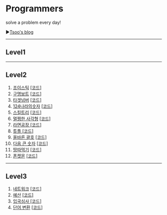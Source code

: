 # Programmers
solve a problem every day!

▶[Tsoo's blog](https://tsoo1014.tistory.com)

- - -

## Level1

- - -

## Level2

1. [조이스틱](https://tsoo1014.tistory.com/2?category=929916) [[코드]](https://github.com/taesu-park/Programmers/blob/master/level2/level2_ex01.py)
2. [구명보트](https://tsoo1014.tistory.com/3?category=929916) [[코드]](https://github.com/taesu-park/Programmers/blob/master/level2/level2_ex02.py)
3. [타겟넘버](https://tsoo1014.tistory.com/4?category=929916) [[코드]](https://github.com/taesu-park/Programmers/blob/master/level2/level2_ex03.py)
4. [124나라의숫자](https://tsoo1014.tistory.com/6?category=929916) [[코드]](https://github.com/taesu-park/Programmers/blob/master/level2/level2_ex04.py)
5. [스킬트리](https://tsoo1014.tistory.com/7?category=929916) [[코드]](https://github.com/taesu-park/Programmers/blob/master/level2/level2_ex05.py)
6. [멀쩡한 사각형](https://tsoo1014.tistory.com/8?category=929916) [[코드]](https://github.com/taesu-park/Programmers/blob/master/level2/level2_ex06.py)
7. [라면공장 ](https://tsoo1014.tistory.com/9?category=929916)[[코드]](https://github.com/taesu-park/Programmers/blob/master/level2/level2_ex07.py)
8. [튜플 ](https://tsoo1014.tistory.com/14?category=929916)[[코드]](https://github.com/taesu-park/Programmers/blob/master/level2/level2_ex08.py)
9. [올바른 괄호](https://tsoo1014.tistory.com/16?category=929916) [[코드]](https://github.com/taesu-park/Programmers/blob/master/level2/level2_ex09.py)
10. [다음 큰 숫자](https://tsoo1014.tistory.com/18?category=929916) [[코드]](https://github.com/taesu-park/Programmers/blob/master/level2/level2_ex10.py)
11. [땅따먹기](https://tsoo1014.tistory.com/20?category=929916) [[코드]](https://github.com/taesu-park/Programmers/blob/master/level2/level2_ex11.py)
12. [폰켓몬](https://tsoo1014.tistory.com/21?category=929916) [[코드]](https://github.com/taesu-park/Programmers/blob/master/level2/level2_ex12.py)

- - -

## Level3

1. [네트워크](https://tsoo1014.tistory.com/5?category=929916) [[코드]](https://github.com/taesu-park/Programmers/blob/master/level3/level3_ex01.py)
2. [예산](https://tsoo1014.tistory.com/10?category=929916) [[코드]](https://github.com/taesu-park/Programmers/blob/master/level3/level3_ex02.py)
3. [입국심사 ](https://tsoo1014.tistory.com/11?category=929916)[[코드]](https://github.com/taesu-park/Programmers/blob/master/level3/level3_ex03.py)
4. [단어 변환](https://tsoo1014.tistory.com/12?category=929916) [[코드]](https://github.com/taesu-park/Programmers/blob/master/level3/level3_ex04.py)

